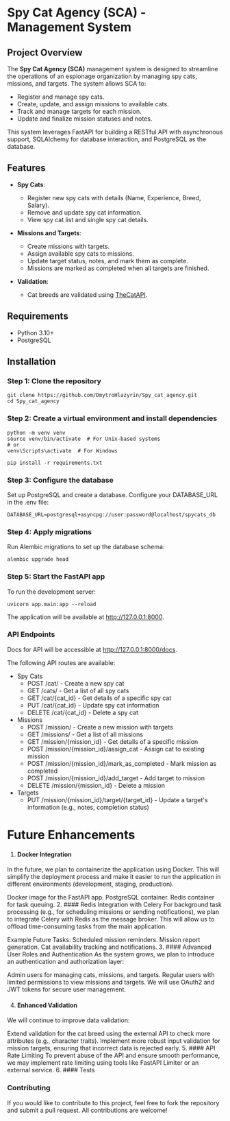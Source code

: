 # Spy Cat Agency (SCA) - Management System

## Project Overview

The **Spy Cat Agency (SCA)** management system is designed to streamline the operations of an espionage organization by managing spy cats, missions, and targets. The system allows SCA to:
- Register and manage spy cats.
- Create, update, and assign missions to available cats.
- Track and manage targets for each mission.
- Update and finalize mission statuses and notes.

This system leverages FastAPI for building a RESTful API with asynchronous support, SQLAlchemy for database interaction, and PostgreSQL as the database.

## Features

- **Spy Cats**:
    - Register new spy cats with details (Name, Experience, Breed, Salary).
    - Remove and update spy cat information.
    - View spy cat list and single spy cat details.
    
- **Missions and Targets**:
    - Create missions with targets.
    - Assign available spy cats to missions.
    - Update target status, notes, and mark them as complete.
    - Missions are marked as completed when all targets are finished.

- **Validation**:
    - Cat breeds are validated using [TheCatAPI](https://api.thecatapi.com/v1/breeds).

## Requirements

- Python 3.10+
- PostgreSQL

## Installation

### Step 1: Clone the repository

```shell
git clone https://github.com/DmytroHlazyrin/Spy_cat_agency.git
cd Spy_cat_agency
```

### Step 2: Create a virtual environment and install dependencies

```shell
python -m venv venv
source venv/bin/activate  # For Unix-based systems
# or
venv\Scripts\activate  # For Windows

pip install -r requirements.txt
```

### Step 3: Configure the database
Set up PostgreSQL and create a database. Configure your DATABASE_URL in the .env file:
```text
DATABASE_URL=postgresql+asyncpg://user:password@localhost/spycats_db
```

### Step 4: Apply migrations
Run Alembic migrations to set up the database schema:
```shell
alembic upgrade head
```

### Step 5: Start the FastAPI app
To run the development server:
```shell
uvicorn app.main:app --reload
```
The application will be available at http://127.0.0.1:8000.

### API Endpoints
Docs for API will be accessible at http://127.0.0.1:8000/docs.

The following API routes are available:

* Spy Cats
    * POST /cat/ - Create a new spy cat
    * GET /cats/ - Get a list of all spy cats
    * GET /cat/{cat_id} - Get details of a specific spy cat
    * PUT /cat/{cat_id} - Update spy cat information
    * DELETE /cat/{cat_id} - Delete a spy cat
* Missions
    * POST /mission/ - Create a new mission with targets
    * GET /missions/ - Get a list of all missions
    * GET /mission/{mission_id} - Get details of a specific mission
    * POST /mission/{mission_id}/assign_cat - Assign cat to existing mission
    * POST /mission/{mission_id}/mark_as_completed - Mark mission as completed
    * POST /mission/{mission_id}/add_target - Add target to mission
    * DELETE /mission/{mission_id} - Delete a mission
* Targets
    * PUT /mission/{mission_id}/target/{target_id} - Update a target's information (e.g., notes, completion status)

# Future Enhancements
1. #### Docker Integration
In the future, we plan to containerize the application using Docker. This will simplify the deployment process and make it easier to run the application in different environments (development, staging, production).

Docker image for the FastAPI app.
PostgreSQL container.
Redis container for task queuing.
2. #### Redis Integration with Celery
For background task processing (e.g., for scheduling missions or sending notifications), we plan to integrate Celery with Redis as the message broker. This will allow us to offload time-consuming tasks from the main application.

Example Future Tasks:
Scheduled mission reminders.
Mission report generation.
Cat availability tracking and notifications.
3. #### Advanced User Roles and Authentication
As the system grows, we plan to introduce an authentication and authorization layer:

Admin users for managing cats, missions, and targets.
Regular users with limited permissions to view missions and targets.
We will use OAuth2 and JWT tokens for secure user management.

4. #### Enhanced Validation
We will continue to improve data validation:

Extend validation for the cat breed using the external API to check more attributes (e.g., character traits).
Implement more robust input validation for mission targets, ensuring that incorrect data is rejected early.
5. #### API Rate Limiting
To prevent abuse of the API and ensure smooth performance, we may implement rate limiting using tools like FastAPI Limiter or an external service.
6. #### Tests 

### Contributing
If you would like to contribute to this project, feel free to fork the repository and submit a pull request. All contributions are welcome!